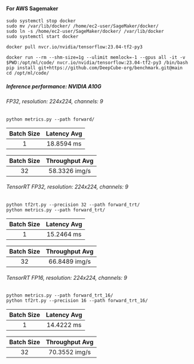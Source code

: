 #### For AWS Sagemaker

```
sudo systemctl stop docker
sudo mv /var/lib/docker/ /home/ec2-user/SageMaker/docker/
sudo ln -s /home/ec2-user/SageMaker/docker/ /var/lib/docker
sudo systemctl start docker
```

```
docker pull nvcr.io/nvidia/tensorflow:23.04-tf2-py3
```
```
docker run --rm --shm-size=1g --ulimit memlock=-1 --gpus all -it -v $PWD:/opt/ml/code/ nvcr.io/nvidia/tensorflow:23.04-tf2-py3 /bin/bash
pip install git+https://github.com/DeepCube-org/benchmark.git@main
cd /opt/ml/code/
```

##### Inference performance: NVIDIA A10G

###### FP32, resolution: 224x224, channels: 9
```
python metrics.py --path forward/
```

| **Batch Size** | **Latency Avg** |
|:--------------:|:---------------:|
|       1        |    18.8594  ms     | <!-- (std: 0.3340) -->

| **Batch Size** | **Throughput Avg** |
|:--------------:|:------------------:|
|       32        |      58.3326 img/s      |

###### TensorRT FP32, resolution: 224x224, channels: 9
```
python tf2rt.py --precision 32 --path forward_trt/
python metrics.py --path forward_trt/
```

| **Batch Size** | **Latency Avg** |
|:--------------:|:---------------:|
|       1        |    15.2464 ms     |

| **Batch Size** | **Throughput Avg** |
|:--------------:|:------------------:|
|       32        |      66.8489 img/s      |  <!-- (std: 0.3939) --> 

###### TensorRT FP16, resolution: 224x224, channels: 9
```
python metrics.py --path forward_trt_16/
python tf2rt.py --precision 16 --path forward_trt_16/
```

| **Batch Size** | **Latency Avg** |
|:--------------:|:---------------:|
|       1        |    14.4222 ms     | |  <!-- (std: 0.2938) --> 

| **Batch Size** | **Throughput Avg** |
|:--------------:|:------------------:|
|       32        |      70.3552 img/s      | 

